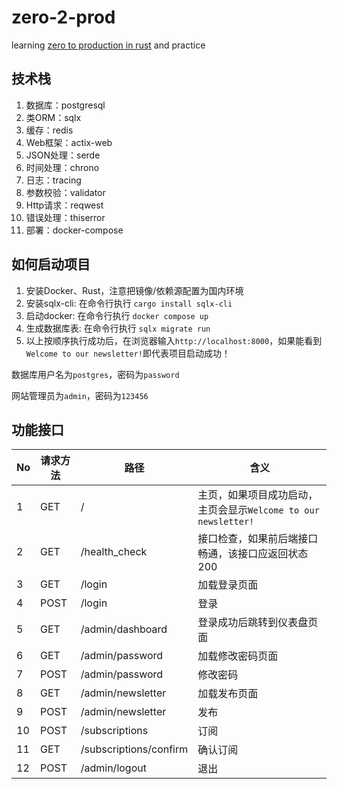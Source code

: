 # zero-2-prod
learning [zero to production in rust](https://www.zero2prod.com) and practice

## 技术栈
1. 数据库：postgresql
2. 类ORM：sqlx
3. 缓存：redis
4. Web框架：actix-web
5. JSON处理：serde
6. 时间处理：chrono
7. 日志：tracing
8. 参数校验：validator
9. Http请求：reqwest
10. 错误处理：thiserror
11. 部署：docker-compose

## 如何启动项目
1. 安装Docker、Rust，注意把镜像/依赖源配置为国内环境
2. 安装sqlx-cli: 在命令行执行 `cargo install sqlx-cli`
3. 启动docker: 在命令行执行 `docker compose up`
4. 生成数据库表: 在命令行执行 `sqlx migrate run`
5. 以上按顺序执行成功后，在浏览器输入`http://localhost:8000`，如果能看到`Welcome to our newsletter!`即代表项目启动成功！

数据库用户名为`postgres`，密码为`password`

网站管理员为`admin`，密码为`123456`

## 功能接口
| No | 请求方法 | 路径                     | 含义                                            |
|----|------|------------------------|-----------------------------------------------|
| 1  | GET  | /                      | 主页，如果项目成功启动，主页会显示`Welcome to our newsletter!` |
| 2  | GET  | /health_check          | 接口检查，如果前后端接口畅通，该接口应返回状态200                    |
| 3  | GET  | /login                 | 加载登录页面                                        |
| 4  | POST | /login                 | 登录                                            |
| 5  | GET  | /admin/dashboard       | 登录成功后跳转到仪表盘页面                                 |
| 6  | GET  | /admin/password        | 加载修改密码页面                                      |
| 7  | POST | /admin/password        | 修改密码                                          |
| 8  | GET  | /admin/newsletter      | 加载发布页面                                        |
| 9  | POST | /admin/newsletter      | 发布                                            |
| 10 | POST | /subscriptions         | 订阅                                            |
| 11 | GET  | /subscriptions/confirm | 确认订阅                                          |
| 12 | POST | /admin/logout          | 退出                                            |
